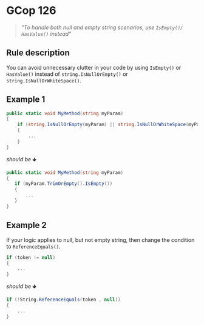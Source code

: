 ﻿# GCop 126

> *"To handle both null and empty string scenarios, use `IsEmpty()/ HasValue()` instead"*

## Rule description

You can avoid unnecessary clutter in your code by using `IsEmpty()` or `HasValue()` instead of `string.IsNullOrEmpty()` or `string.IsNullOrWhiteSpace()`.

## Example 1

```csharp
public static void MyMethod(string myParam)
{
    if (string.IsNullOrEmpty(myParam) || string.IsNullOrWhiteSpace(myParam))
    {
        ...     
    }
}
```

*should be* 🡻

```csharp
public static void MyMethod(string myParam)
{
   if (myParam.TrimOrEmpty().IsEmpty())
   {
       ...            
   }
}
```

 ## Example 2

If your logic applies to null, but not empty string, then change the condition to `ReferenceEquals()`.

```csharp
if (token != null)
{
    ...
}
```

*should be* 🡻

```csharp
if (!String.ReferenceEquals(token , null))
{
    ...
}
```
